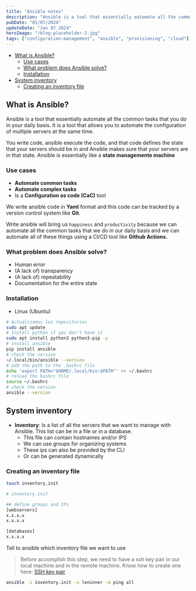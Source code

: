 ```yaml
---
title: "Ansible notes"
description: "Ansible is a tool that essentially automate all the common tasks that you do in your daily basis. It is a tool that allows you to automate the configuration of multiple servers at the same time."
pubDate: "01/07/2024"
updateDate: "Jan 07 2024"
heroImage: "/blog-placeholder-2.jpg"
tags: ["configuration-management", "ansible", "provisioning", "cloud"]
---
```


- [What is Ansible?](#what-is-ansible)
  - [Use cases](#use-cases)
  - [What problem does Ansible solve?](#what-problem-does-ansible-solve)
  - [Installation](#installation)
- [System inventory](#system-inventory)
  - [Creating an inventory file](#creating-an-inventory-file)

## What is Ansible?

Ansible is a tool that essentially automate all the common tasks that you do in your daily basis. It is a tool that allows you to automate the configuration of multiple servers at the same time.

You write code, ansible execute the code, and that code defines the state that your servers should be in and Ansible makes sure that your servers are in that state. Ansible is essentially like a **state managemente machine**

### Use cases

- **Automate common tasks** 
- **Automate complex tasks**
- Is a **Configuration as code (CaC)** tool

We write ansible code in **Yaml** format and this code can be tracked by a version control system like **Git**. 

Write ansible will bring us `happiness` and `productivity` because we can automate all the common tasks that we do in our daily basis and we can automate all of these things using a CI/CD tool like **Github Actions.**

### What problem does Ansible solve?

- Human error
- (A lack of) transparency
- (A lack of) repeatability
- Documentation for the entire state

### Installation

- Linux (Ubuntu)

```bash
# Actualizamos los repositorios
sudo apt update
# Install python if ypu don't have it
sudo apt install python3 python3-pip -y
# install ansible
pip install ansible
# check the version
~/.local/bin/ansible --version
# add the path to the .bashrc file
echo 'export PATH="$HOME/.local/bin:$PATH"' >> ~/.bashrc
# reload the bashrc file
source ~/.bashrc
# check the version
ansible --version
```

## System inventory

- **Inventory**: Is a list of all the servers that we want to manage with Ansible. This list can be in a file or in a database.
  - This file can contain hostnames and/or IPS
  - We can use groups for organizing systems
  - These ips can also be provided by the CLI
  - Or can be generated dynamically

### Creating an inventory file

```bash
touch inventory.init
```

```bash
# inventory.init

## define groups and IPs
[webservers]
x.x.x.x
x.x.x.x

[databases]
x.x.x.x
```

Tell to ansible which inventory file we want to use

> Before accomplish this step, we need to have a ssh key pair in our local machine and in the remote machine. Know how to create one here: [SSH key pair](/blog/ssh-key-pair)

```bash
ansible -i inventory.init -u leninner -m ping all
```
